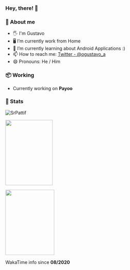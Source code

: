 ### Hey, there! 👋

### 🐬 About me

- 🖐️ I'm Gustavo
- 🖥️ I’m currently work from Home
- 🌱 I’m currently learning about Android Applications :)
- 📫 How to reach me: [Twitter - @ogustavo_a](https://twitter.com/ogustavo_a)
- 😄 Pronouns: He / Him

### 📦 Working
- Currently working on <b>Payoo</b>

### 🔮 Stats

<p>
<img src="https://github-readme-streak-stats.herokuapp.com/?user=SrPattif&theme=blueberry" alt="SrPattif"/>
</p>
<p>
<img src="https://github-readme-stats.vercel.app/api?username=SrPattif&count_private=true&show_icons=true&theme=blueberry" width=54% height="204px"/>
</p>

<p>
<img src="https://github-readme-stats.vercel.app/api/wakatime?username=SrPattif&theme=blueberry" width=55% height="204px"/>
</p>
WakaTime info since <b>08/2020</b>
